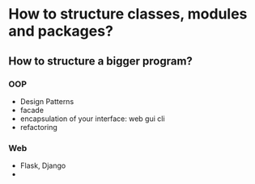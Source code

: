 # How to structure classes, modules and packages?

## How to structure a bigger program?

### OOP
* Design Patterns
* facade
* encapsulation of your interface: web gui cli
* refactoring

### Web
* Flask, Django
*
